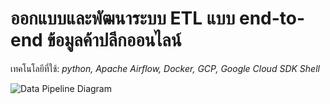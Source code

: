 # ออกแบบและพัฒนาระบบ ETL แบบ end-to-end ข้อมูลค้าปลีกออนไลน์

เทคโนโลยีที่ใช้: *python, Apache Airflow, Docker, GCP, Google Cloud SDK Shell*

![Data Pipeline Diagram](https://github.com/saksit63/retail-project/blob/main/img/retail.png)

